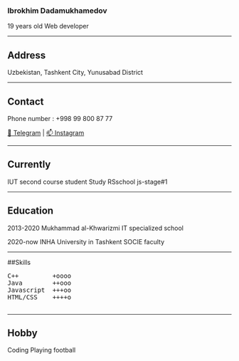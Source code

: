 ### Ibrokhim Dadamukhamedov

19 years old
Web developer

<hr>

## Address
Uzbekistan, Tashkent City, Yunusabad District

<hr>

## Contact
Phone number : +998 99 800 87 77
<div id="webaddress">
<a href="https://t.me/ibrohim_07_10">📩 Telegram</a> | <a href="https://www.instagram.com/ibroyimboy/">📫 Instagram</a>
</div>

<hr>

## Currently

IUT second course student
Study RSschool js-stage#1

<hr>

## Education

2013-2020 Mukhammad al-Khwarizmi IT specialized school

2020-now INHA University in Tashkent SOCIE faculty

<hr>

##Skills
<pre>
C++         +oooo
Java        ++ooo
Javascript  +++oo
HTML/CSS    ++++o

</pre>

<hr>

## Hobby

Coding
Playing football